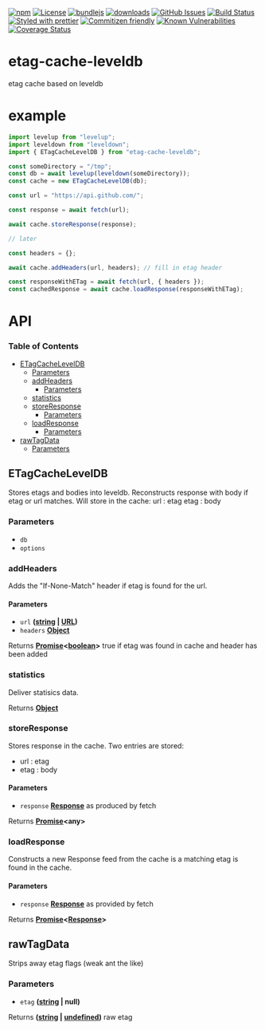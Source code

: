 [![npm](https://img.shields.io/npm/v/etag-cache-leveldb.svg)](https://www.npmjs.com/package/etag-cache-leveldb)
[![License](https://img.shields.io/badge/License-BSD%203--Clause-blue.svg)](https://opensource.org/licenses/BSD-3-Clause)
[![bundlejs](https://deno.bundlejs.com/?q=etag-cache-leveldb\&badge=detailed)](https://bundlejs.com/?q=etag-cache-leveldb)
[![downloads](http://img.shields.io/npm/dm/etag-cache-leveldb.svg?style=flat-square)](https://npmjs.org/package/etag-cache-leveldb)
[![GitHub Issues](https://img.shields.io/github/issues/arlac77/etag-cache-leveldb.svg?style=flat-square)](https://github.com/arlac77/etag-cache-leveldb/issues)
[![Build Status](https://img.shields.io/endpoint.svg?url=https%3A%2F%2Factions-badge.atrox.dev%2Farlac77%2Fetag-cache-leveldb%2Fbadge\&style=flat)](https://actions-badge.atrox.dev/arlac77/etag-cache-leveldb/goto)
[![Styled with prettier](https://img.shields.io/badge/styled_with-prettier-ff69b4.svg)](https://github.com/prettier/prettier)
[![Commitizen friendly](https://img.shields.io/badge/commitizen-friendly-brightgreen.svg)](http://commitizen.github.io/cz-cli/)
[![Known Vulnerabilities](https://snyk.io/test/github/arlac77/etag-cache-leveldb/badge.svg)](https://snyk.io/test/github/arlac77/etag-cache-leveldb)
[![Coverage Status](https://coveralls.io/repos/arlac77/etag-cache-leveldb/badge.svg)](https://coveralls.io/github/arlac77/etag-cache-leveldb)

# etag-cache-leveldb

etag cache based on leveldb

# example

```js
import levelup from "levelup";
import leveldown from "leveldown";
import { ETagCacheLevelDB } from "etag-cache-leveldb";

const someDirectory = "/tmp";
const db = await levelup(leveldown(someDirectory));
const cache = new ETagCacheLevelDB(db);

const url = "https://api.github.com/";

const response = await fetch(url);

await cache.storeResponse(response);

// later

const headers = {};

await cache.addHeaders(url, headers); // fill in etag header

const responseWithETag = await fetch(url, { headers });
const cachedResponse = await cache.loadResponse(responseWithETag);
```

# API

<!-- Generated by documentation.js. Update this documentation by updating the source code. -->

### Table of Contents

*   [ETagCacheLevelDB](#etagcacheleveldb)
    *   [Parameters](#parameters)
    *   [addHeaders](#addheaders)
        *   [Parameters](#parameters-1)
    *   [statistics](#statistics)
    *   [storeResponse](#storeresponse)
        *   [Parameters](#parameters-2)
    *   [loadResponse](#loadresponse)
        *   [Parameters](#parameters-3)
*   [rawTagData](#rawtagdata)
    *   [Parameters](#parameters-4)

## ETagCacheLevelDB

Stores etags and bodies into leveldb.
Reconstructs response with body if etag or url matches.
Will store in the cache:
url : etag
etag : body

### Parameters

*   `db` &#x20;
*   `options` &#x20;

### addHeaders

Adds the "If-None-Match" header if etag is found for the url.

#### Parameters

*   `url` **([string](https://developer.mozilla.org/docs/Web/JavaScript/Reference/Global_Objects/String) | [URL](https://developer.mozilla.org/docs/Web/API/URL/URL))**&#x20;
*   `headers` **[Object](https://developer.mozilla.org/docs/Web/JavaScript/Reference/Global_Objects/Object)**&#x20;

Returns **[Promise](https://developer.mozilla.org/docs/Web/JavaScript/Reference/Global_Objects/Promise)<[boolean](https://developer.mozilla.org/docs/Web/JavaScript/Reference/Global_Objects/Boolean)>** true if etag was found in cache and header has been added

### statistics

Deliver statisics data.

Returns **[Object](https://developer.mozilla.org/docs/Web/JavaScript/Reference/Global_Objects/Object)**&#x20;

### storeResponse

Stores response in the cache.
Two entries are stored:

*   url : etag
*   etag : body

#### Parameters

*   `response` **[Response](https://developer.mozilla.org/docs/Web/Guide/HTML/HTML5)** as produced by fetch

Returns **[Promise](https://developer.mozilla.org/docs/Web/JavaScript/Reference/Global_Objects/Promise)\<any>**&#x20;

### loadResponse

Constructs a new Response feed from the cache is a matching etag is found in the cache.

#### Parameters

*   `response` **[Response](https://developer.mozilla.org/docs/Web/Guide/HTML/HTML5)** as provided by fetch

Returns **[Promise](https://developer.mozilla.org/docs/Web/JavaScript/Reference/Global_Objects/Promise)<[Response](https://developer.mozilla.org/docs/Web/Guide/HTML/HTML5)>**&#x20;

## rawTagData

Strips away etag flags (weak ant the like)

### Parameters

*   `etag` **([string](https://developer.mozilla.org/docs/Web/JavaScript/Reference/Global_Objects/String) | null)**&#x20;

Returns **([string](https://developer.mozilla.org/docs/Web/JavaScript/Reference/Global_Objects/String) | [undefined](https://developer.mozilla.org/docs/Web/JavaScript/Reference/Global_Objects/undefined))** raw etag
